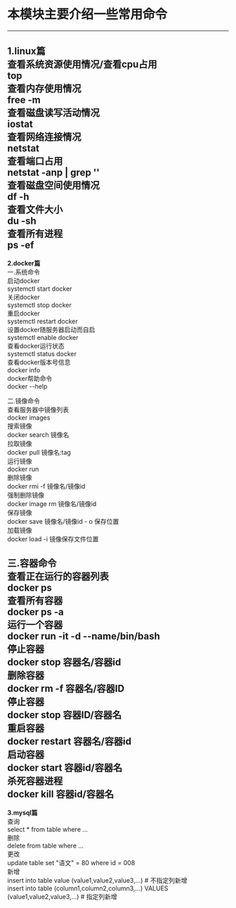 # 本模块主要介绍一些常用命令  
---
**1.linux篇**  
  查看系统资源使用情况/查看cpu占用  
  top  
  查看内存使用情况  
  free -m  
  查看磁盘读写活动情况  
  iostat  
  查看网络连接情况  
  netstat  
  查看端口占用  
  netstat -anp | grep ''  
  查看磁盘空间使用情况  
  df -h  
  查看文件大小  
  du -sh  
  查看所有进程  
  ps -ef  
---
**2.docker篇**  
  一.系统命令  
  启动docker  
  systemctl start docker  
  关闭docker  
  systemctl stop docker  
  重启docker  
  systemctl restart docker  
  设置docker随服务器启动而自启  
  systemctl enable docker  
  查看docker运行状态  
  systemctl status docker  
  查看docker版本号信息  
  docker info  
  docker帮助命令  
  docker --help  
    
  二.镜像命令  
  查看服务器中镜像列表  
  docker images  
  搜索镜像  
  docker search 镜像名  
  拉取镜像  
  docker pull 镜像名:tag  
  运行镜像  
  docker run  
  删除镜像  
  docker rmi -f 镜像名/镜像id  
  强制删除镜像  
  docker image rm 镜像名/镜像id  
  保存镜像  
  docker save 镜像名/镜像id - o 保存位置  
  加载镜像  
  docker load -i 镜像保存文件位置  
  
  三.容器命令  
  查看正在运行的容器列表  
  docker ps  
  查看所有容器  
  docker ps -a  
  运行一个容器  
  docker run -it -d --name/bin/bash  
  停止容器  
  docker stop 容器名/容器id  
  删除容器  
  docker rm -f 容器名/容器ID  
  停止容器  
  docker stop 容器ID/容器名  
  重启容器  
  docker restart 容器名/容器id  
  启动容器  
  docker start 容器id/容器名  
  杀死容器进程  
  docker kill 容器id/容器名  
---
**3.mysql篇**  
  查询  
  select * from table where ...  
  删除  
  delete from table where ...  
  更改  
  update table set "语文" = 80 where id = 008  
  新增  
  insert into table value (value1,value2,value3,...) # 不指定列新增  
  insert into table (column1,column2,column3,...) VALUES (value1,value2,value3,...)  # 指定列新增  
  
  
  